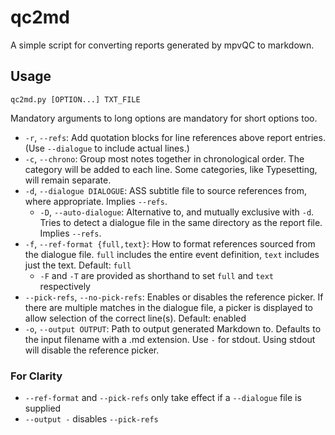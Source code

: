 # qc2md

A simple script for converting reports generated by mpvQC to markdown.

## Usage

    qc2md.py [OPTION...] TXT_FILE

Mandatory arguments to long options are mandatory for short options too.

- `-r`, `--refs`: Add quotation blocks for line references above report entries. (Use `--dialogue` to include actual lines.)
- `-c`, `--chrono`: Group most notes together in chronological order. The category will be added to each line. Some categories, like Typesetting, will remain separate.
- `-d`, `--dialogue DIALOGUE`: ASS subtitle file to source references from, where appropriate. Implies `--refs`.
  - `-D`, `--auto-dialogue`: Alternative to, and mutually exclusive with `-d`. Tries to detect a dialogue file in the same directory as the report file. Implies `--refs`.
- `-f`, `--ref-format {full,text}`: How to format references sourced from the dialogue file. `full` includes the entire event definition, `text` includes just the text. Default: `full`
  - `-F` and `-T` are provided as shorthand to set `full` and `text` respectively
- `--pick-refs`, `--no-pick-refs`: Enables or disables the reference picker. If there are multiple matches in the dialogue file, a picker is displayed to allow selection of the correct line(s). Default: enabled
- `-o`, `--output OUTPUT`: Path to output generated Markdown to. Defaults to the input filename with a .md extension. Use `-` for stdout. Using stdout will disable the reference picker.

### For Clarity

- `--ref-format` and `--pick-refs` only take effect if a `--dialogue` file is supplied
- `--output -` disables `--pick-refs`
